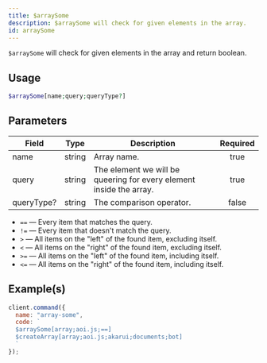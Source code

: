 ```yaml
---
title: $arraySome
description: $arraySome will check for given elements in the array.
id: arraySome
---
```


`$arraySome` will check for given elements in the array and return boolean.

## Usage

```php
$arraySome[name;query;queryType?]
```

## Parameters

| Field      | Type   | Description                                                         | Required |
| ---------- | ------ | ------------------------------------------------------------------- | :------: |
| name       | string | Array name.                                                         |   true   |
| query      | string | The element we will be queering for every element inside the array. |   true   |
| queryType? | string | The comparison operator.                                            |  false   |

- `==` — Every item that matches the query.
- `!=` — Every item that doesn't match the query.
- `>` — All items on the "left" of the found item, excluding itself.
- `<` — All items on the "right" of the found item, excluding itself.
- `>=` — All items on the "left" of the found item, including itself.
- `<=` — All items on the "right" of the found item, including itself.

## Example(s)

```javascript
client.command({
  name: "array-some",
  code: `
  $arraySome[array;aoi.js;==]
  $createArray[array;aoi.js;akarui;documents;bot]
  `
});
```
